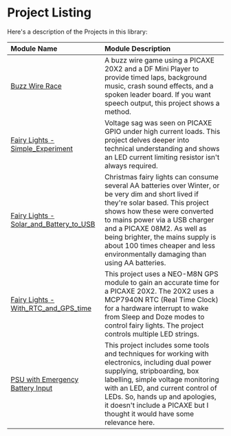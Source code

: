 # Project Listing

Here's a description of the Projects in this library:

Module Name | Module Description
:--- | :--- 
[Buzz Wire Race](./Buzz_Wire_Race) | A buzz wire game using a PICAXE 20X2 and a DF Mini Player to provide timed laps, background music, crash sound effects, and a spoken leader board. If you want speech output, this project shows a method.
[Fairy Lights - Simple_Experiment](./Fairy_Lights-Simple_Experiment)	| Voltage sag was seen on PICAXE GPIO under high current loads. This project delves deeper into technical understanding and shows an LED current limiting resistor isn't always required.
[Fairy Lights - Solar_and_Battery_to_USB](./Fairy_Lights-Solar_and_Battery_to_USB)	| Christmas fairy lights can consume several AA batteries over Winter, or be very dim and short lived if they're solar based. This project shows how these were converted to mains power via a USB charger and a PICAXE 08M2. As well as being brighter, the mains supply is about 100 times cheaper and less environmentally damaging than using AA batteries.
[Fairy Lights - With_RTC_and_GPS_time](./Fairy_Lights-With_RTC_and_GPS_time)	| This project uses a NEO-M8N GPS module to gain an accurate time for a PICAXE 20X2. The 20X2 uses a MCP7940N RTC (Real Time Clock) for a hardware interrupt to wake from Sleep and Doze modes to control fairy lights. The project controls multiple LED strings.
[PSU with Emergency Battery Input](./PSU_with_Emergency_Battery_Input)	| This project includes some tools and techniques for working with electronics, including dual power supplying, stripboarding, box labelling, simple voltage monitoring with an LED, and current control of LEDs. So, hands up and apologies, it doesn't include a PICAXE but I thought it would have some relevance here.
